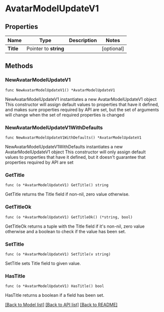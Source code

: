 # AvatarModelUpdateV1

## Properties

Name | Type | Description | Notes
------------ | ------------- | ------------- | -------------
**Title** | Pointer to **string** |  | [optional] 

## Methods

### NewAvatarModelUpdateV1

`func NewAvatarModelUpdateV1() *AvatarModelUpdateV1`

NewAvatarModelUpdateV1 instantiates a new AvatarModelUpdateV1 object
This constructor will assign default values to properties that have it defined,
and makes sure properties required by API are set, but the set of arguments
will change when the set of required properties is changed

### NewAvatarModelUpdateV1WithDefaults

`func NewAvatarModelUpdateV1WithDefaults() *AvatarModelUpdateV1`

NewAvatarModelUpdateV1WithDefaults instantiates a new AvatarModelUpdateV1 object
This constructor will only assign default values to properties that have it defined,
but it doesn't guarantee that properties required by API are set

### GetTitle

`func (o *AvatarModelUpdateV1) GetTitle() string`

GetTitle returns the Title field if non-nil, zero value otherwise.

### GetTitleOk

`func (o *AvatarModelUpdateV1) GetTitleOk() (*string, bool)`

GetTitleOk returns a tuple with the Title field if it's non-nil, zero value otherwise
and a boolean to check if the value has been set.

### SetTitle

`func (o *AvatarModelUpdateV1) SetTitle(v string)`

SetTitle sets Title field to given value.

### HasTitle

`func (o *AvatarModelUpdateV1) HasTitle() bool`

HasTitle returns a boolean if a field has been set.


[[Back to Model list]](../README.md#documentation-for-models) [[Back to API list]](../README.md#documentation-for-api-endpoints) [[Back to README]](../README.md)


